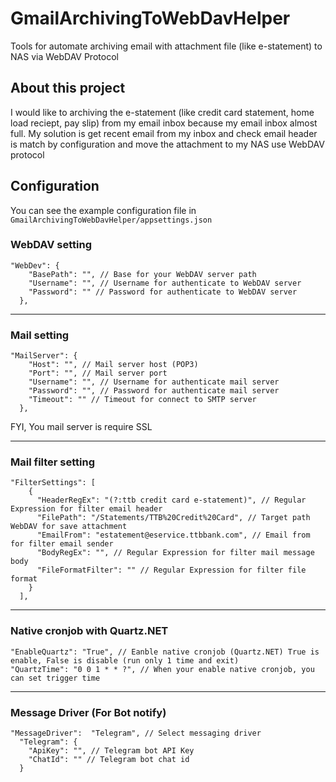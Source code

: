 # GmailArchivingToWebDavHelper
Tools for automate archiving email with attachment file (like e-statement) to NAS via WebDAV Protocol

## About this project
I would like to archiving the e-statement (like credit card statement, home load reciept, pay slip) from my email inbox because my email inbox almost full. My solution is get recent email from my inbox and check email header is match by configuration and move the attachment to my NAS use WebDAV protocol

## Configuration
You can see the example configuration file in `GmailArchivingToWebDavHelper/appsettings.json`

### WebDAV setting
```
"WebDev": {
    "BasePath": "", // Base for your WebDAV server path
    "Username": "", // Username for authenticate to WebDAV server
    "Password": "" // Password for authenticate to WebDAV server
  },
```
---

### Mail setting
```
"MailServer": {
    "Host": "", // Mail server host (POP3)
    "Port": "", // Mail server port
    "Username": "", // Username for authenticate mail server
    "Password": "", // Password for authenticate mail server
	"Timeout": "" // Timeout for connect to SMTP server
  },
```
FYI, You mail server is require SSL

---

### Mail filter setting
```
"FilterSettings": [
    {
      "HeaderRegEx": "(?:ttb credit card e-statement)", // Regular Expression for filter email header
      "FilePath": "/Statements/TTB%20Credit%20Card", // Target path WebDAV for save attachment
      "EmailFrom": "estatement@eservice.ttbbank.com", // Email from for filter email sender
      "BodyRegEx": "", // Regular Expression for filter mail message body
      "FileFormatFilter": "" // Regular Expression for filter file format
    }
  ],
  ```
---
### Native cronjob with Quartz.NET
```
"EnableQuartz": "True", // Eanble native cronjob (Quartz.NET) True is enable, False is disable (run only 1 time and exit)
"QuartzTime": "0 0 1 * * ?", // When your enable native cronjob, you can set trigger time
```

---

### Message Driver (For Bot notify)
```
"MessageDriver":  "Telegram", // Select messaging driver
  "Telegram": {
    "ApiKey": "", // Telegram bot API Key
    "ChatId": "" // Telegram bot chat id
  }
```

